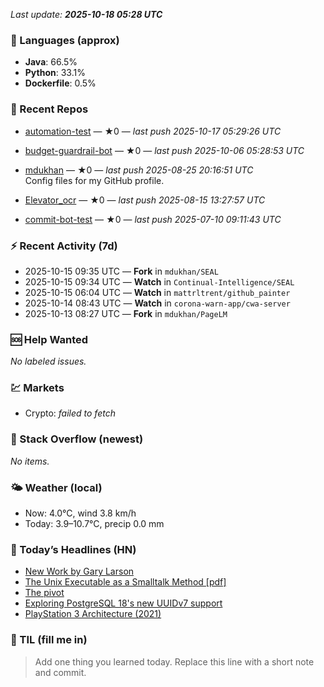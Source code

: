 

<!-- DAILY-SECTION:START -->
_Last update: **2025-10-18 05:28 UTC**_


### 🧪 Languages (approx)
- **Java**: 66.5%
- **Python**: 33.1%
- **Dockerfile**: 0.5%

### 🔧 Recent Repos
- [automation-test](https://github.com/mdukhan/automation-test) — ★0 — _last push 2025-10-17 05:29:26 UTC_  
  
- [budget-guardrail-bot](https://github.com/mdukhan/budget-guardrail-bot) — ★0 — _last push 2025-10-06 05:28:53 UTC_  
  
- [mdukhan](https://github.com/mdukhan/mdukhan) — ★0 — _last push 2025-08-25 20:16:51 UTC_  
  Config files for my GitHub profile.
- [Elevator_ocr](https://github.com/mdukhan/Elevator_ocr) — ★0 — _last push 2025-08-15 13:27:57 UTC_  
  
- [commit-bot-test](https://github.com/mdukhan/commit-bot-test) — ★0 — _last push 2025-07-10 09:11:43 UTC_  
  

### ⚡ Recent Activity (7d)
- 2025-10-15 09:35 UTC — **Fork** in `mdukhan/SEAL`
- 2025-10-15 09:34 UTC — **Watch** in `Continual-Intelligence/SEAL`
- 2025-10-15 06:04 UTC — **Watch** in `mattrltrent/github_painter`
- 2025-10-14 08:43 UTC — **Watch** in `corona-warn-app/cwa-server`
- 2025-10-13 08:27 UTC — **Fork** in `mdukhan/PageLM`

### 🆘 Help Wanted
_No labeled issues._

### 💹 Markets
- Crypto: _failed to fetch_

### 🧩 Stack Overflow (newest)
_No items._

### 🌤️ Weather (local)
- Now: 4.0°C, wind 3.8 km/h
- Today: 3.9–10.7°C, precip 0.0 mm

### 📰 Today’s Headlines (HN)
- [New Work by Gary Larson](https://www.dwarkesh.com/p/andrej-karpathy)
- [The Unix Executable as a Smalltalk Method [pdf]](https://www.thefarside.com/new-stuff)
- [The pivot](https://programmingmadecomplicated.wordpress.com/wp-content/uploads/2025/10/onward25-jakubovic.pdf)
- [Exploring PostgreSQL 18&#x27;s new UUIDv7 support](https://www.antipope.org/charlie/blog-static/2025/10/the-pivot-1.html)
- [PlayStation 3 Architecture (2021)](https://aiven.io/blog/exploring-postgresql-18-new-uuidv7-support)

### 🧠 TIL (fill me in)
> Add one thing you learned today. Replace this line with a short note and commit.

<!-- DAILY-SECTION:END -->
